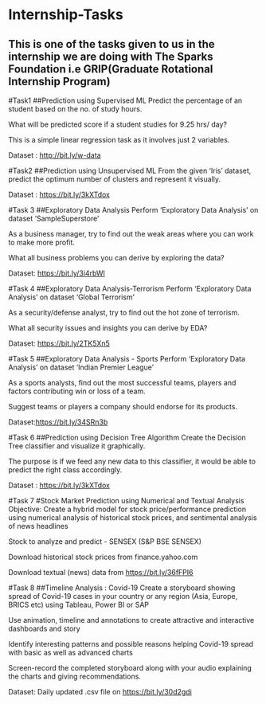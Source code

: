 <h1>Internship-Tasks</h1>
<h2>This is one of the tasks given to us in the internship we are doing with The Sparks Foundation i.e GRIP(Graduate Rotational Internship Program)</h2>

#Task1
##Prediction using Supervised ML
Predict the percentage of an student based on the no. of study hours.

What will be predicted score if a student studies for 9.25 hrs/ day?

This is a simple linear regression task as it involves just 2 variables.

Dataset : http://bit.ly/w-data

#Task2
##Prediction using Unsupervised ML
From the given ‘Iris’ dataset, predict the optimum number of clusters and represent it visually.

Dataset : https://bit.ly/3kXTdox

#Task 3
##Exploratory Data Analysis
Perform ‘Exploratory Data Analysis’ on dataset ‘SampleSuperstore’

As a business manager, try to find out the weak areas where you can work to make more profit.

What all business problems you can derive by exploring the data?

Dataset: https://bit.ly/3i4rbWl

#Task 4
##Exploratory Data Analysis-Terrorism
Perform ‘Exploratory Data Analysis’ on dataset ‘Global Terrorism’

As a security/defense analyst, try to find out the hot zone of terrorism.

What all security issues and insights you can derive by EDA?

Dataset: https://bit.ly/2TK5Xn5

#Task 5
##Exploratory Data Analysis - Sports
Perform ‘Exploratory Data Analysis’ on dataset ‘Indian Premier League’

As a sports analysts, find out the most successful teams, players and factors contributing win or loss of a team.

Suggest teams or players a company should endorse for its products.

Dataset:https://bit.ly/34SRn3b

#Task 6
##Prediction using Decision Tree Algorithm
Create the Decision Tree classifier and visualize it graphically.

The purpose is if we feed any new data to this classifier, it would be able to predict the right class accordingly.

Dataset : https://bit.ly/3kXTdox

#Task 7
#Stock Market Prediction using Numerical and Textual Analysis
Objective: Create a hybrid model for stock price/performance prediction using numerical analysis of historical stock prices, and sentimental analysis of news headlines

Stock to analyze and predict - SENSEX (S&P BSE SENSEX)

Download historical stock prices from finance.yahoo.com

Download textual (news) data from https://bit.ly/36fFPI6

#Task 8
##Timeline Analysis : Covid-19
Create a storyboard showing spread of Covid-19 cases in your country or any region (Asia, Europe, BRICS etc) using Tableau, Power BI or SAP

Use animation, timeline and annotations to create attractive and interactive dashboards and story

Identify interesting patterns and possible reasons helping Covid-19 spread with basic as well as advanced charts

Screen-record the completed storyboard along with your audio explaining the charts and giving recommendations.

Dataset: Daily updated .csv file on https://bit.ly/30d2gdi
